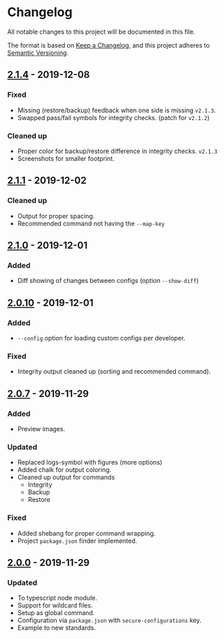 # Changelog
All notable changes to this project will be documented in this file.

The format is based on [Keep a Changelog](https://keepachangelog.com/en/1.0.0/),
and this project adheres to [Semantic Versioning](https://semver.org/spec/v2.0.0.html).

## [2.1.4] - 2019-12-08
### Fixed
- Missing (restore/backup) feedback when one side is missing `v2.1.3`.
- Swapped pass/fail symbols for integrity checks. (patch for `v2.1.2`)

### Cleaned up
- Proper color for backup/restore difference in integrity checks. `v2.1.3`
- Screenshots for smaller footprint.

## [2.1.1] - 2019-12-02
### Cleaned up
- Output for proper spacing.
- Recommended command not having the `--map-key`

## [2.1.0] - 2019-12-01
### Added
- Diff showing of changes between configs (option `--show-diff`)

## [2.0.10] - 2019-12-01
### Added
- `--config` option for loading custom configs per developer.
### Fixed
- Integrity output cleaned up (sorting and recommended command).

## [2.0.7] - 2019-11-29
### Added
- Preview images.

### Updated
- Replaced logs-symbol with figures (more options)
- Added chalk for output coloring.
- Cleaned up output for commands
    - Integrity
    - Backup
    - Restore

### Fixed
- Added shebang for proper command wrapping.
- Project `package.json` finder implemented.

## [2.0.0] - 2019-11-29
### Updated
- To typescript node module. 
- Support for wildcard files.
- Setup as global command.
- Configuration via `package.json` with `secure-configurations` key.
- Example to new standards.

[2.1.4]: https://github.com/voltsonic/secure-configurations/compare/v2.1.1...v2.1.4
[2.1.1]: https://github.com/voltsonic/secure-configurations/compare/v2.1.0...v2.1.1
[2.1.0]: https://github.com/voltsonic/secure-configurations/compare/v2.0.10...v2.1.0
[2.0.10]: https://github.com/voltsonic/secure-configurations/compare/v2.0.7...v2.0.10
[2.0.7]: https://github.com/voltsonic/secure-configurations/compare/v2.0.0...v2.0.7
[2.0.0]: https://github.com/voltsonic/secure-configurations/releases/tag/v2.0.0
